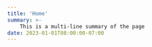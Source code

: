 ```yaml
---
title: 'Home'
summary: >-
    This is a multi-line summary of the page
date: 2023-01-01T08:00:00-07:00
---
```

